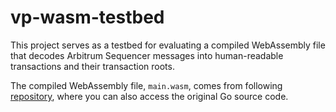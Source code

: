 # vp-wasm-testbed

This project serves as a testbed for evaluating a compiled WebAssembly file that decodes Arbitrum Sequencer messages into human-readable transactions and their transaction roots.

The compiled WebAssembly file, `main.wasm`, comes from following [repository](https://bit.ly/3A6gX78), where you can also access the original Go source code.
